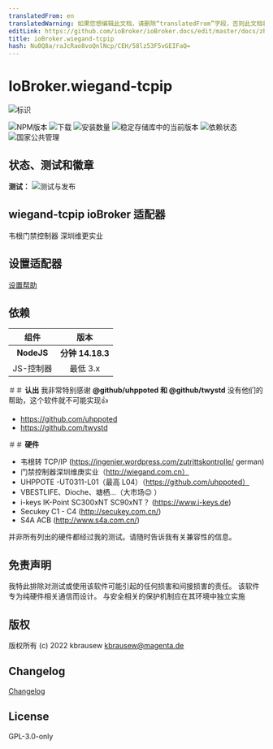 ```yaml
---
translatedFrom: en
translatedWarning: 如果您想编辑此文档，请删除“translatedFrom”字段，否则此文档将再次自动翻译
editLink: https://github.com/ioBroker/ioBroker.docs/edit/master/docs/zh-cn/adapterref/iobroker.wiegand-tcpip/README.md
title: ioBroker.wiegand-tcpip
hash: Nu0Q8a/raJcRao8voQnlNcp/CEH/58lz53F5vGEIFaQ=
---
```

# IoBroker.wiegand-tcpip
![标识](../../../en/adapterref/iobroker.wiegand-tcpip/admin/wiegand-tcpip.png)

![NPM版本](https://img.shields.io/npm/v/iobroker.wiegand-tcpip.svg)
![下载](https://img.shields.io/npm/dm/iobroker.wiegand-tcpip.svg)
![安装数量](https://iobroker.live/badges/wiegand-tcpip-installed.svg)
![稳定存储库中的当前版本](https://iobroker.live/badges/wiegand-tcpip-stable.svg)
![依赖状态](https://img.shields.io/david/kbrausew/iobroker.wiegand-tcpip.svg)
![国家公共管理](https://nodei.co/npm/iobroker.wiegand-tcpip.png?downloads=true)

## 状态、测试和徽章
**测试：** ![测试与发布](https://github.com/kbrausew/ioBroker.wiegand-tcpip/workflows/Test%20and%20Release/badge.svg)

## **wiegand-tcpip** ioBroker 适配器
韦根门禁控制器 深圳维更实业

## 设置适配器
[设置帮助](docs/setup.md)

## **依赖**
|组件|版本 |
| :---: | :---: |
| **NodeJS** | **分钟 14.18.3** |
| JS-控制器 |最低 3.x |

＃＃ **认出**
我非常特别感谢 **@github/uhppoted 和 @github/twystd** 没有他们的帮助，这个软件就不可能实现:+1:

- https://github.com/uhppoted
- https://github.com/twystd

＃＃ **硬件**
* 韦根转 TCP/IP (https://ingenier.wordpress.com/zutrittskontrolle/ german)
* 门禁控制器深圳维庚实业（http://wiegand.com.cn）
* UHPPOTE -UT0311-L01（最高 L04）（https://github.com/uhppoted）
* VBESTLIFE、Dioche、塘栖...（大市场:wink: ）
* i-keys IK-Point SC300xNT SC90xNT？ (https://www.i-keys.de)
* Secukey C1 - C4 (http://secukey.com.cn/)
* S4A ACB (http://www.s4a.com.cn/)

并非所有列出的硬件都经过我的测试。请随时告诉我有关兼容性的信息。

## **免责声明**
我特此排除对测试或使用该软件可能引起的任何损害和间接损害的责任。
该软件专为纯硬件相关通信而设计。
与安全相关的保护机制应在其环境中独立实施

## 版权
版权所有 (c) 2022 kbrausew <kbrausew@magenta.de>

## Changelog
[Changelog](CHANGELOG.md)

## License
GPL-3.0-only
